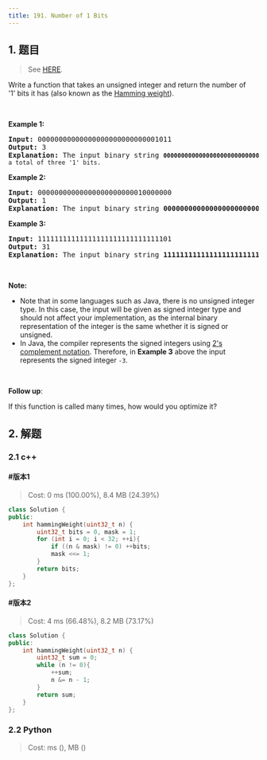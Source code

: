 ```yaml
---
title: 191. Number of 1 Bits
---
```


## 1. 题目

> See [HERE](https://leetcode.com/problems/number-of-1-bits/).

<div><p>Write a function that takes an unsigned integer and return&nbsp;the number of '1'&nbsp;bits it has (also known as the <a href="http://en.wikipedia.org/wiki/Hamming_weight" target="_blank">Hamming weight</a>).</p>

<p>&nbsp;</p>

<p><strong>Example 1:</strong></p>

<pre><strong>Input:</strong> 00000000000000000000000000001011
<strong>Output:</strong> 3
<strong>Explanation: </strong>The input binary string <code><strong>00000000000000000000000000001011</strong>&nbsp;has a total of three '1' bits.</code>
</pre>

<p><strong>Example 2:</strong></p>

<pre><strong>Input:</strong> 00000000000000000000000010000000
<strong>Output:</strong> 1
<strong>Explanation: </strong>The input binary string <strong>00000000000000000000000010000000</strong>&nbsp;has a total of one '1' bit.
</pre>

<p><strong>Example 3:</strong></p>

<pre><strong>Input:</strong> 11111111111111111111111111111101
<strong>Output:</strong> 31
<strong>Explanation: </strong>The input binary string <strong>11111111111111111111111111111101</strong> has a total of thirty one '1' bits.</pre>

<p>&nbsp;</p>

<p><strong>Note:</strong></p>

<ul>
	<li>Note that in some languages such as Java, there is no unsigned integer type. In this case, the input will be given as signed integer type and should not affect your implementation, as the internal binary representation of the integer is the same whether it is signed or unsigned.</li>
	<li>In Java,&nbsp;the compiler represents the signed integers using <a href="https://en.wikipedia.org/wiki/Two%27s_complement" target="_blank">2's complement notation</a>. Therefore, in <strong>Example 3</strong>&nbsp;above the input represents the signed integer <code>-3</code>.</li>
</ul>

<p>&nbsp;</p>

<p><b>Follow up</b>:</p>

<p>If this function is called many times, how would you optimize it?</p>
</div>

## 2. 解题

### 2.1 c++

#### #版本1

> Cost: 0 ms (100.00%), 8.4 MB (24.39%)

```cpp
class Solution {
public:
    int hammingWeight(uint32_t n) {
        uint32_t bits = 0, mask = 1;
        for (int i = 0; i < 32; ++i){
            if ((n & mask) != 0) ++bits;
            mask <<= 1;
        }
        return bits;
    }
};
```

#### #版本2

> Cost: 4 ms (66.48%), 8.2 MB (73.17%)

```cpp
class Solution {
public:
    int hammingWeight(uint32_t n) {
        uint32_t sum = 0;
        while (n != 0){
            ++sum;
            n &= n - 1;
        }
        return sum;
    }
};
```

### 2.2 Python

> Cost: ms (), MB ()

```python

```
